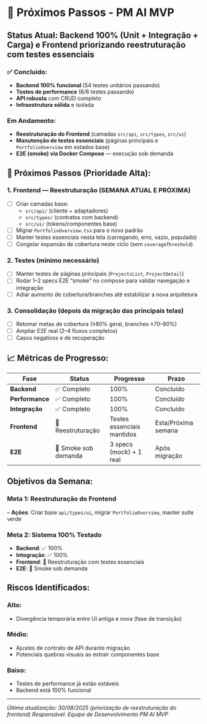 # 🚀 Próximos Passos - PM AI MVP

##  **Status Atual: Backend 100% (Unit + Integração + Carga) e Frontend priorizando reestruturação com testes essenciais**

### ✅ **Concluído:**
- **Backend 100% funcional** (54 testes unitários passando)
- **Testes de performance** (6/6 testes passando)
- **API robusta** com CRUD completo
- **Infraestrutura sólida** e isolada

###  **Em Andamento:**
- **Reestruturação do Frontend** (camadas `src/api`, `src/types`, `src/ui`)
- **Manutenção de testes essenciais** (páginas principais e `PortfolioOverview` em estados base)
- **E2E (smoke) via Docker Compose** — execução sob demanda

## 🎯 **Próximos Passos (Prioridade Alta):**

### **1. Frontend — Reestruturação (SEMANA ATUAL E PRÓXIMA)**
- [ ] Criar camadas base:
  - `src/api/` (cliente + adaptadores)
  - `src/types/` (contratos com backend)
  - `src/ui/` (tokens/componentes base)
- [ ] Migrar `PortfolioOverview.tsx` para o novo padrão
- [ ] Manter testes essenciais nesta tela (carregando, erro, vazio, populado)
- [ ] Congelar expansão de cobertura neste ciclo (sem `coverageThreshold`)

### **2. Testes (mínimo necessário)**
- [ ] Manter testes de páginas principais (`ProjectsList`, `ProjectDetail`)
- [ ] Rodar 1–2 specs E2E “smoke” no compose para validar navegação e integração
- [ ] Adiar aumento de cobertura/branches até estabilizar a nova arquitetura

### **3. Consolidação (depois da migração das principais telas)**
- [ ] Retomar metas de cobertura (≥80% geral, branches ≥70–80%)
- [ ] Ampliar E2E real (2–4 fluxos completos)
- [ ] Casos negativos e de recuperação

## 📈 **Métricas de Progresso:**

| **Fase** | **Status** | **Progresso** | **Prazo** |
|----------|------------|---------------|-----------|
| **Backend** | ✅ Completo | 100% | Concluído |
| **Performance** | ✅ Completo | 100% | Concluído |
| **Integração** | ✅ Completo | 100% | Concluído |
| **Frontend** | 🔄 Reestruturação | Testes essenciais mantidos | Esta/Próxima semana |
| **E2E** | 🔄 Smoke sob demanda | 3 specs (mock) + 1 real | Após migração |

##  **Objetivos da Semana:**

### **Meta 1: Reestruturação do Frontend**
– **Ações**: Criar base `api/types/ui`, migrar `PortfolioOverview`, manter suíte verde

### **Meta 2: Sistema 100% Testado**
- **Backend**: ✅ 100%
- **Integração**: ✅ 100%
- **Frontend**: 🔄 Reestruturação com testes essenciais
- **E2E**: 🔄 Smoke sob demanda

##  **Riscos Identificados:**

### **Alto:**
- Divergência temporária entre UI antiga e nova (fase de transição)

### **Médio:**
- Ajustes de contrato de API durante migração
- Potenciais quebras visuais ao extrair componentes base

### **Baixo:**
- Testes de performance já estão estáveis
- Backend está 100% funcional

---

*Última atualização: 30/08/2025 (priorização de reestruturação do frontend)*
*Responsável: Equipe de Desenvolvimento PM AI MVP*
